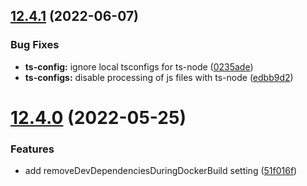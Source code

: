 ## [12.4.1](https://git.moscow.alfaintra.net/ef/arui-scripts/compare/v12.4.0...v12.4.1) (2022-06-07)


### Bug Fixes

* **ts-config:** ignore local tsconfigs for ts-node ([0235ade](https://git.moscow.alfaintra.net/ef/arui-scripts/commit/0235ade62cbf9d14ac55f7c518ca170fdc7d364e))
* **ts-configs:** disable processing of js files with ts-node ([edbb9d2](https://git.moscow.alfaintra.net/ef/arui-scripts/commit/edbb9d2d23ba1c0f7950fedf5fff394b695c6cd5))

# [12.4.0](https://git.moscow.alfaintra.net/ef/arui-scripts/compare/v12.3.0...v12.4.0) (2022-05-25)


### Features

* add removeDevDependenciesDuringDockerBuild setting ([51f016f](https://git.moscow.alfaintra.net/ef/arui-scripts/commit/51f016f3aad3e2e5e489659d0b26e6005cacdafe))
